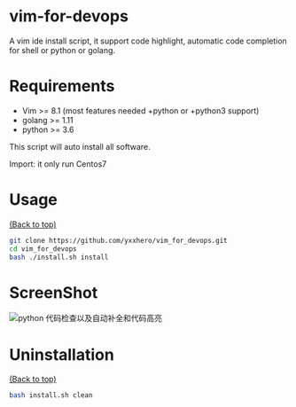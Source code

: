 # vim-for-devops 

A vim ide install script, it support code highlight, automatic code completion for shell or python or golang.

# Requirements

* Vim >= 8.1 (most features needed +python or +python3 support) 
* golang >= 1.11
* python >= 3.6

This script will auto install all software. 
 

Import: it only run Centos7


# Usage

[(Back to top)](#vim-for-devops)

```sh
git clone https://github.com/yxxhero/vim_for_devops.git
cd vim_for_devops
bash ./install.sh install
```

# ScreenShot
![python 代码检查以及自动补全和代码高亮](https://github.com/yxxhero/vim_for_devops/blob/master/screenshoot/python_auto.gif)


# Uninstallation

[(Back to top)](#vim-for-devops)


```sh
bash install.sh clean
```

